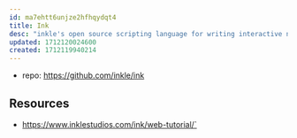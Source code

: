 ```yaml
---
id: ma7ehtt6unjze2hfhqydqt4
title: Ink
desc: "inkle's open source scripting language for writing interactive narrative."
updated: 1712120024600
created: 1712119940214
---
```


- repo: https://github.com/inkle/ink

## Resources

- https://www.inklestudios.com/ink/web-tutorial/`